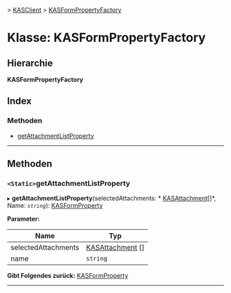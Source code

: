[](../README.md) > [KASClient](../modules/kasclient.md) > [KASFormPropertyFactory](../classes/kasclient.kasformpropertyfactory.md)

# <a name="class-kasformpropertyfactory"></a>Klasse: KASFormPropertyFactory

## <a name="hierarchy"></a>Hierarchie

**KASFormPropertyFactory**

## <a name="index"></a>Index 

### <a name="methods"></a>Methoden

* [getAttachmentListProperty](kasclient.kasformpropertyfactory.md#getattachmentlistproperty)

---

## <a name="methods"></a>Methoden

<a id="getattachmentlistproperty"></a>

### <a name="static-getattachmentlistproperty"></a>`<Static>`getAttachmentListProperty

▸ **getAttachmentListProperty**(selectedAttachments: * [KASAttachment](kasclient.kasattachment.md)[]*, Name: *`string`*): [KASFormProperty](kasclient.kasformproperty.md)

**Parameter:**

| Name | Typ |
| ------ | ------ |
| selectedAttachments | [KASAttachment](kasclient.kasattachment.md) [] |
| name | `string` |

**Gibt Folgendes zurück:** [KASFormProperty](kasclient.kasformproperty.md)

___

